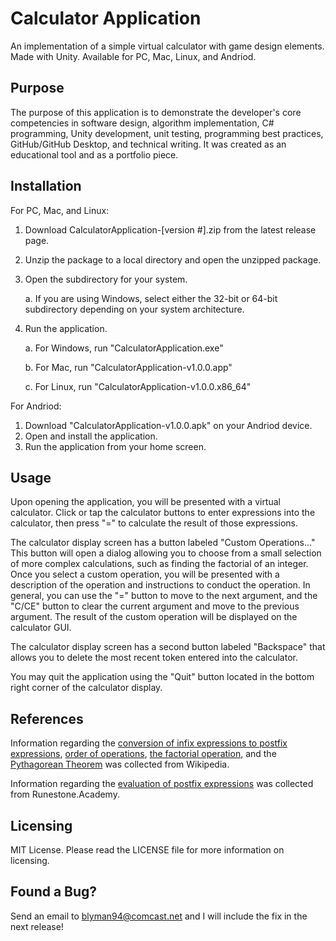 # Calculator Application
An implementation of a simple virtual calculator with game design elements. Made with Unity. Available for PC, Mac, Linux, and Andriod.
## Purpose
The purpose of this application is to demonstrate the developer's core competencies in software design, algorithm implementation, C# programming, Unity development, unit testing, programming best practices, GitHub/GitHub Desktop, and technical writing. It was created as an educational tool and as a portfolio piece. 
## Installation
For PC, Mac, and Linux:
1. Download CalculatorApplication-[version #].zip from the latest release page.
2. Unzip the package to a local directory and open the unzipped package.
3. Open the subdirectory for your system. 

   a. If you are using Windows, select either the 32-bit or 64-bit subdirectory depending on your system architecture.
4. Run the application. 

   a. For Windows, run "CalculatorApplication.exe"
   
   b. For Mac, run "CalculatorApplication-v1.0.0.app"
   
   c. For Linux, run "CalculatorApplication-v1.0.0.x86_64"

For Andriod:
1. Download "CalculatorApplication-v1.0.0.apk" on your Andriod device.
2. Open and install the application.
3. Run the application from your home screen.
## Usage
Upon opening the application, you will be presented with a virtual calculator. Click or tap the calculator buttons to enter expressions into the calculator, then press "=" to calculate the result of those expressions.

The calculator display screen has a button labeled "Custom Operations..." This button will open a dialog allowing you to choose from a small selection of more complex calculations, such as finding the factorial of an integer. Once you select a custom operation, you will be presented with a description of the operation and instructions to conduct the operation. In general, you can use the "=" button to move to the next argument, and the "C/CE" button to clear the current argument and move to the previous argument. The result of the custom operation will be displayed on the calculator GUI.

The calculator display screen has a second button labeled "Backspace" that allows you to delete the most recent token entered into the calculator.

You may quit the application using the "Quit" button located in the bottom right corner of the calculator display.
## References
Information regarding the [conversion of infix expressions to postfix expressions](https://en.wikipedia.org/wiki/Shunting-yard_algorithm/), [order of operations](https://en.wikipedia.org/wiki/Order_of_operations), [the factorial operation](https://en.wikipedia.org/wiki/Factorial), and the [Pythagorean Theorem](https://en.wikipedia.org/wiki/Pythagorean_theorem) was collected from Wikipedia. 

Information regarding the [evaluation of postfix expressions](https://runestone.academy/ns/books/published//pythonds/BasicDS/InfixPrefixandPostfixExpressions.html) was collected from Runestone.Academy.
## Licensing
MIT License. Please read the LICENSE file for more information on licensing.

## Found a Bug?
Send an email to blyman94@comcast.net and I will include the fix in the next release!
